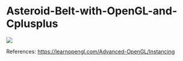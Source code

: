 # Asteroid-Belt-with-OpenGL-and-Cplusplus

![](gifs/AsteroidBelt.gif)

References: https://learnopengl.com/Advanced-OpenGL/Instancing
